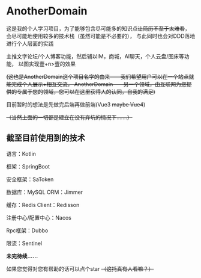 # AnotherDomain

这是我的个人学习项目，为了能够包含尽可能多的知识点~~让简历不至于太难看~~，
会尽可能地使用较多的技术栈（虽然可能是不必要的），
与此同时也会对DDD落地进行个人层面的实践

主推文字论坛/个人博客功能，然后辅以IM，商城，AI聊天，个人云盘/图床等功能，
以图实现壹+n>壹的效果

~~(这也是AnotherDomain这个项目名字的由来——我们希望用户可以在一个站点就能完成个人展示+相互交流，
AnotherDomain——另一个领域，由互联网为您提供的专属于您的领域，您可以在这里获得人的认同，自我的满足)~~

目前暂时的想法是先做完后端再做前端(Vue3 ~~maybe Vue4~~)

~~（当然上面的一切都是建立在没有弃坑的情况下.......）~~

## 截至目前使用到的技术

语言：Kotlin

框架：SpringBoot

安全框架：SaToken

数据库：MySQL ORM：Jimmer

缓存：Redis Client：Redisson

注册中心/配置中心：Nacos

Rpc框架：Dubbo

限流：Sentinel

**未完待续......**

如果您觉得对您有帮助的话可以点个star
~~（这托真有人看嘛？）~~